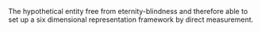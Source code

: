 The hypothetical entity free from eternity-blindness and therefore able to set up a six dimensional representation framework by direct measurement. 